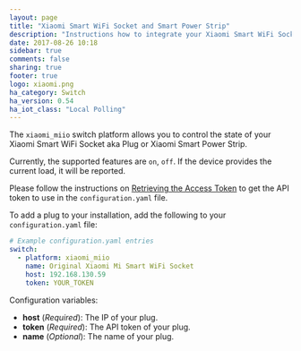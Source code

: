 ```yaml
---
layout: page
title: "Xiaomi Smart WiFi Socket and Smart Power Strip"
description: "Instructions how to integrate your Xiaomi Smart WiFi Socket aka Plug or Xiaomi Smart Power Strip within Home Assistant."
date: 2017-08-26 10:18
sidebar: true
comments: false
sharing: true
footer: true
logo: xiaomi.png
ha_category: Switch
ha_version: 0.54
ha_iot_class: "Local Polling"
---
```


The `xiaomi_miio` switch platform allows you to control the state of your Xiaomi Smart WiFi Socket aka Plug or Xiaomi Smart Power Strip.

Currently, the supported features are `on`, `off`. If the device provides the current load, it will be reported.

Please follow the instructions on [Retrieving the Access Token](/components/vacuum.xiaomi/#retrieving-the-access-token) to get the API token to use in the `configuration.yaml` file.

To add a plug to your installation, add the following to your `configuration.yaml` file:

```yaml
# Example configuration.yaml entries
switch:
  - platform: xiaomi_miio
    name: Original Xiaomi Mi Smart WiFi Socket
    host: 192.168.130.59
    token: YOUR_TOKEN
```

Configuration variables:
- **host** (*Required*): The IP of your plug.
- **token** (*Required*): The API token of your plug.
- **name** (*Optional*): The name of your plug.

